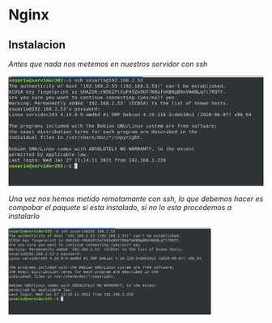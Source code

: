 # Nginx 

 
## Instalacion

*Antes que nada nos metemos en nuestros servidor con ssh*


 ![instalacion1.png](/capturas/instalacion1.png) 


*Una vez nos hemos metido remotamante con ssh, lo que debemos hacer es compobar el paquete si esta instalado, si no lo esta procedemos a instalarlo*


<img src=/capturas/instalacion1.png width=400px>


